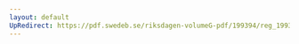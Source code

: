 ```yaml
---
layout: default
UpRedirect: https://pdf.swedeb.se/riksdagen-volumeG-pdf/199394/reg_199394/reg_199394_0161.pdf
---
```

